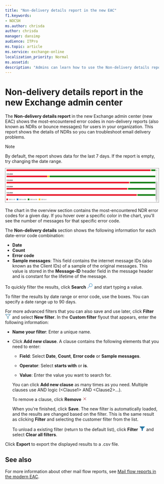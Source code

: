 ```yaml
---
title: "Non-delivery details report in the new EAC"
f1.keywords:
- NOCSH
ms.author: chrisda
author: chrisda
manager: dansimp
audience: ITPro
ms.topic: article
ms.service: exchange-online
localization_priority: Normal
ms.assetid:
description: "Admins can learn how to use the Non-delivery details report in the new Exchange admin center to monitor the most frequently encountered error codes in non-delivery reports (also known as NDRs or bounce messages) from senders in your organization."
---
```


# Non-delivery details report in the new Exchange admin center

The **Non-delivery details report** in the new Exchange admin center (new EAC) shows the most-encountered error codes in non-delivery reports (also known as NDRs or bounce messages) for users in your organization. This report shows the details of NDRs so you can troubleshoot email delivery problems.

> [!NOTE]
> By default, the report shows data for the last 7 days. If the report is empty, try changing the date range.

![Overview of the Non-delivery details report](../../media/mfr-non-delivery-details-report.png)

The chart in the overview section contains the most-encountered NDR error codes for a given day. If you hover over a specific color in the chart, you'll see the number of messages for that specific error code.

The **Non-delivery details** section shows the following information for each date-error code combination:

- **Date**
- **Count**
- **Error code**
- **Sample messages**: This field contains the internet message IDs (also known as the Client IDs) of a sample of the original messages. This value is stored in the **Message-ID** header field in the message header and is constant for the lifetime of the message.

To quickly filter the results, click **Search** ![Search icon](../../media/modern-eac-search-icon.png) and start typing a value.

To filter the results by date range or error code, use the boxes. You can specify a date range up to 90 days.

For more advanced filters that you can also save and use later, click **Filter** ![Filter icon](../../media/modern-eac-filter-icon.png) and select **New filter**. In the **Custom filter** flyout that appears, enter the following information:

- **Name your filter**: Enter a unique name.

- Click **Add new clause**. A clause contains the following elements that you need to enter:

  - **Field**: Select **Date**, **Count**, **Error code** or **Sample messages**.

  - **Operator**: Select **starts with** or **is**.

  - **Value**: Enter the value you want to search for.

  You can click **Add new clause** as many times as you need. Multiple clauses use AND logic (\<Clause1\> AND \<Clause2\>...).

  To remove a clause, click **Remove** ![Remove icon](../../media/modern-eac-remove-icon.png)

  When you're finished, click **Save**. The new filter is automatically loaded, and the results are changed based on the filter. This is the same result as clicking **Filter** and selecting the customer filter from the list.

  To unload a existing filter (return to the default list), click **Filter** ![Active filter icon](../../media/modern-eac-filter-active-icon.png) and select **Clear all filters**.

Click **Export** to export the displayed results to a .csv file.

## See also

For more information about other mail flow reports, see [Mail flow reports in the modern EAC](mail-flow-reports.md).
